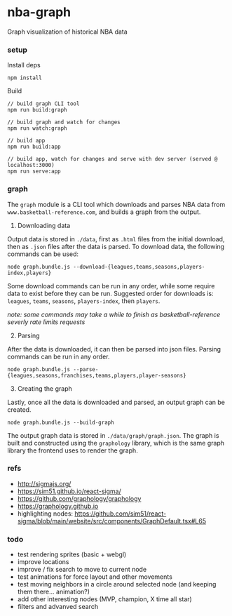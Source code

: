 # nba-graph

Graph visualization of historical NBA data

### setup

Install deps

```
npm install
```

Build

```
// build graph CLI tool
npm run build:graph

// build graph and watch for changes
npm run watch:graph

// build app
npm run build:app

// build app, watch for changes and serve with dev server (served @ localhost:3000)
npm run serve:app
```

### graph

The `graph` module is a CLI tool which downloads and parses NBA data from `www.basketball-reference.com`, and builds a graph from the output. 

1. Downloading data

Output data is stored in `./data`, first as `.html` files from the initial download, then as `.json` files after the data is parsed. To download data, the following commands can be used: 

`node graph.bundle.js --download-{leagues,teams,seasons,players-index,players}`

Some download commands can be run in any order, while some require data to exist before they can be run. Suggested order for downloads is: `leagues`, `teams`, `seasons`, `players-index`, then `players`.

_note: some commands may take a while to finish as basketball-reference severly rate limits requests_

2. Parsing

After the data is downloaded, it can then be parsed into json files. Parsing commands can be run in any order.

`node graph.bundle.js --parse-{leagues,seasons,franchises,teams,players,player-seasons}`

3. Creating the graph

Lastly, once all the data is downloaded and parsed, an output graph can be created.

`node graph.bundle.js --build-graph`

The output graph data is stored in `./data/graph/graph.json`. The graph is built and constructed using the `graphology` library, which is the same graph library the frontend uses to render the graph. 

### refs
* http://sigmajs.org/
* https://sim51.github.io/react-sigma/
* https://github.com/graphology/graphology
* https://graphology.github.io
* highlighting nodes: https://github.com/sim51/react-sigma/blob/main/website/src/components/GraphDefault.tsx#L65

### todo
* test rendering sprites (basic + webgl)
* improve locations
* improve / fix search to move to current node
* test animations for force layout and other movements 
* test moving neighbors in a circle around selected node (and keeping them there... animation?)
* add other interesting nodes (MVP, champion, X time all star)
* filters and advanved search
